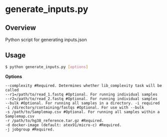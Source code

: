 # generate_inputs.py
## Overview
Python script for generating inputs.json
## Usage
  ```bash
  $ python generate_inputs.py [options]
  ```
**Options**
```
--complexity #Required. Determines whether lib_complexity task will be called
--r1=/path/to/read_1.fastq #Optional. For running individual samples
--r2=/path/to/read_2.fastq #Optional. For running individual samples
--bulk #Optional. For running all samples in a directory. -i required
-i /directory/containing/fastqs #Optional. For use with --bulk
-s /path/to/Samplemap.csv #Optional. For running all samples within a Samplemap.csv
-r /path/to/hg38_reference.tar.gz #Required.
-d docker-image (default: atex91/micro-c) #Required.
-j jobgroup #Required.
```
